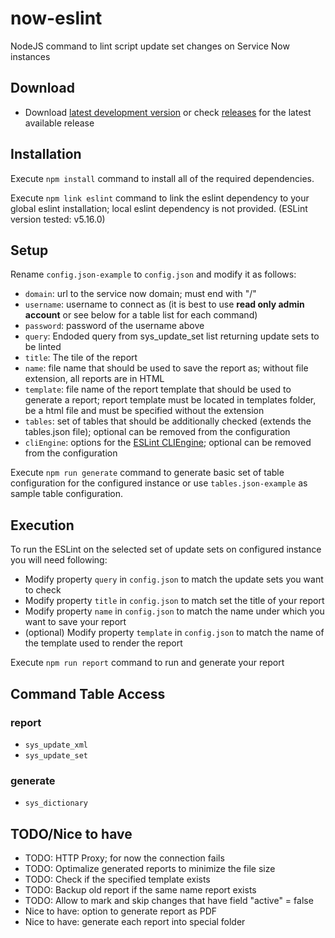 # now-eslint
NodeJS command to lint script update set changes on Service Now instances

## Download

- Download [latest development version](https://github.com/hrax/now-eslint/archive/master.zip) or check [releases](https://github.com/hrax/now-eslint/releases) for the latest available release

## Installation

Execute `npm install` command to install all of the required dependencies.

Execute `npm link eslint` command to link the eslint dependency to your global eslint installation; local eslint dependency is not provided. (ESLint version tested: v5.16.0)

## Setup

Rename `config.json-example` to `config.json` and modify it as follows:
- `domain`: url to the service now domain; must end with "/"
- `username`: username to connect as (it is best to use **read only admin account** or see below for a table list for each command)
- `password`: password of the username above
- `query`: Endoded query from sys_update_set list returning update sets to be linted
- `title`: The tile of the report
- `name`: file name that should be used to save the report as; without file extension, all reports are in HTML
- `template`: file name of the report template that should be used to generate a report; report template must be located in templates folder, be a html file and must be specified without the extension
- `tables`: set of tables that should be additionally checked (extends the tables.json file); optional can be removed from the configuration
- `cliEngine`: options for the [ESLint CLIEngine](https://eslint.org/docs/developer-guide/nodejs-api#cliengine); optional can be removed from the configuration

Execute `npm run generate` command to generate basic set of table configuration for the configured instance or use `tables.json-example` as sample table configuration.

## Execution

To run the ESLint on the selected set of update sets on configured instance you will need following:
- Modify property `query` in `config.json` to match the update sets you want to check
- Modify property `title` in `config.json` to match set the title of your report
- Modify property `name` in `config.json` to match the name under which you want to save your report
- (optional) Modify property `template` in `config.json` to match the name of the template used to render the report

Execute `npm run report` command to run and generate your report

## Command Table Access

### report

- `sys_update_xml`
- `sys_update_set`

### generate

- `sys_dictionary`

## TODO/Nice to have

- TODO: HTTP Proxy; for now the connection fails
- TODO: Optimalize generated reports to minimize the file size
- TODO: Check if the specified template exists
- TODO: Backup old report if the same name report exists
- TODO: Allow to mark and skip changes that have field "active" = false
- Nice to have: option to generate report as PDF
- Nice to have: generate each report into special folder
